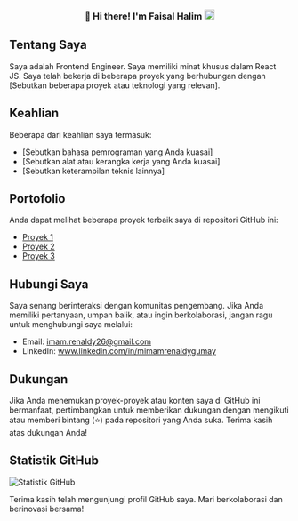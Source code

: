 <h3 align="center">
👋 Hi there! I'm Faisal Halim  <img src="https://hatscripts.github.io/circle-flags/flags/id.svg" width="18" />  
</h3>

## Tentang Saya

Saya adalah Frontend Engineer. Saya memiliki minat khusus dalam React JS. Saya telah bekerja di beberapa proyek yang berhubungan dengan [Sebutkan beberapa proyek atau teknologi yang relevan].

## Keahlian

Beberapa dari keahlian saya termasuk:

- [Sebutkan bahasa pemrograman yang Anda kuasai]
- [Sebutkan alat atau kerangka kerja yang Anda kuasai]
- [Sebutkan keterampilan teknis lainnya]

## Portofolio

Anda dapat melihat beberapa proyek terbaik saya di repositori GitHub ini:

- [Proyek 1](link-repo-1)
- [Proyek 2](link-repo-2)
- [Proyek 3](link-repo-3)

## Hubungi Saya

Saya senang berinteraksi dengan komunitas pengembang. Jika Anda memiliki pertanyaan, umpan balik, atau ingin berkolaborasi, jangan ragu untuk menghubungi saya melalui:

- Email: imam.renaldy26@gmail.com
- LinkedIn: www.linkedin.com/in/mimamrenaldygumay

## Dukungan

Jika Anda menemukan proyek-proyek atau konten saya di GitHub ini bermanfaat, pertimbangkan untuk memberikan dukungan dengan mengikuti atau memberi bintang (⭐) pada repositori yang Anda suka. Terima kasih atas dukungan Anda!

## Statistik GitHub

![Statistik GitHub](https://github-readme-stats.vercel.app/api?username=imamrenaldygumay&show_icons=true)

Terima kasih telah mengunjungi profil GitHub saya. Mari berkolaborasi dan berinovasi bersama!

